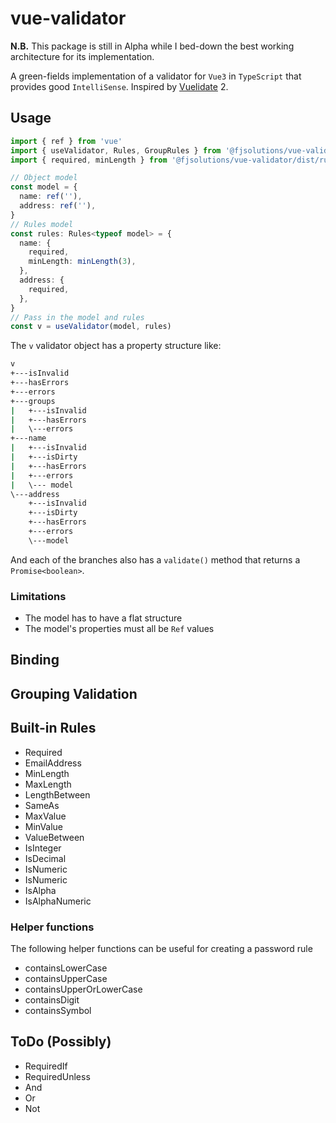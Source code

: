 # vue-validator

**N.B.** This package is still in Alpha while I bed-down the best working architecture for its implementation.

A green-fields implementation of a validator for `Vue3` in `TypeScript` that provides good `IntelliSense`.
Inspired by [Vuelidate](https://github.com/vuelidate/vuelidate) 2.

## Usage

```ts
import { ref } from 'vue'
import { useValidator, Rules, GroupRules } from '@fjsolutions/vue-validator'
import { required, minLength } from '@fjsolutions/vue-validator/dist/rules'

// Object model
const model = {
  name: ref(''),
  address: ref(''),
}
// Rules model
const rules: Rules<typeof model> = {
  name: {
    required,
    minLength: minLength(3),
  },
  address: {
    required,
  },
}
// Pass in the model and rules
const v = useValidator(model, rules)
```

The `v` validator object has a property structure like:

```sh
v
+---isInvalid
+---hasErrors
+---errors
+---groups
|   +---isInvalid
|   +---hasErrors
|   \---errors
+---name
|   +---isInvalid
|   +---isDirty
|   +---hasErrors
|   +---errors
|   \--- model
\---address
    +---isInvalid
    +---isDirty
    +---hasErrors
    +---errors
    \---model
```

And each of the branches also has a `validate()` method that returns a `Promise<boolean>`.

### Limitations

- The model has to have a flat structure
- The model's properties must all be `Ref` values

## Binding

## Grouping Validation

## Built-in Rules

- Required
- EmailAddress
- MinLength
- MaxLength
- LengthBetween
- SameAs
- MaxValue
- MinValue
- ValueBetween
- IsInteger
- IsDecimal
- IsNumeric
- IsNumeric
- IsAlpha
- IsAlphaNumeric

### Helper functions

The following helper functions can be useful for creating a password rule

- containsLowerCase
- containsUpperCase
- containsUpperOrLowerCase
- containsDigit
- containsSymbol

## ToDo (Possibly)

- RequiredIf
- RequiredUnless
- And
- Or
- Not
